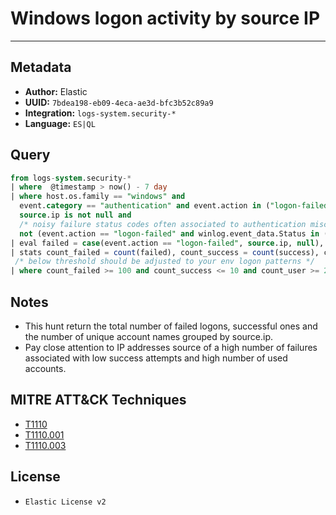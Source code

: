 # Windows logon activity by source IP

---

## Metadata

- **Author:** Elastic
- **UUID:** `7bdea198-eb09-4eca-ae3d-bfc3b52c89a9`
- **Integration:** `logs-system.security-*`
- **Language:** `ES|QL`

## Query

```sql
from logs-system.security-*
| where  @timestamp > now() - 7 day
| where host.os.family == "windows" and 
  event.category == "authentication" and event.action in ("logon-failed", "logged-in") and winlog.logon.type == "Network" and 
  source.ip is not null and 
  /* noisy failure status codes often associated to authentication misconfiguration */ 
  not (event.action == "logon-failed" and winlog.event_data.Status in ("0xC000015B", "0XC000005E", "0XC0000133", "0XC0000192"))
| eval failed = case(event.action == "logon-failed", source.ip, null), success = case(event.action == "logged-in", source.ip, null)
| stats count_failed = count(failed), count_success = count(success), count_user = count_distinct(winlog.event_data.TargetUserName) by source.ip
 /* below threshold should be adjusted to your env logon patterns */
| where count_failed >= 100 and count_success <= 10 and count_user >= 20
```

## Notes

- This hunt return the total number of failed logons, successful ones and the number of unique account names grouped by source.ip.
- Pay close attention to IP addresses source of a high number of failures associated with low success attempts and high number of used accounts.
## MITRE ATT&CK Techniques

- [T1110](https://attack.mitre.org/techniques/T1110)
- [T1110.001](https://attack.mitre.org/techniques/T1110/001)
- [T1110.003](https://attack.mitre.org/techniques/T1110/003)

## License

- `Elastic License v2`

